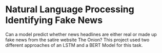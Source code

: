 # Natural Language Processing Identifying Fake News
Can a model predict whether news headlines are either real or made up fake news from the satire website The Onion? This project used two different approaches of an LSTM and a BERT Model for this task.
